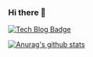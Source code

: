 ### Hi there 👋

<div align = left>

[![Tech Blog Badge](http://img.shields.io/badge/-Tech%20blog-black?style=flat-square&logo=github&link=http://choidslab.github.io/)](http://choidslab.github.io/)

[![Anurag's github stats](https://github-readme-stats.vercel.app/api?username=choidslab)](https://github.com/anuraghazra/github-readme-stats)            

</div>
                                                                
<!--
**choidslab/choidslab** is a ✨ _special_ ✨ repository because its `README.md` (this file) appears on your GitHub profile.

Here are some ideas to get you started:

- 🔭 I’m currently working on ...
- 🌱 I’m currently learning ...
- 👯 I’m looking to collaborate on ...
- 🤔 I’m looking for help with ...
- 💬 Ask me about ...
- 📫 How to reach me: ...
- 😄 Pronouns: ...
- ⚡ Fun fact: ...
-->

